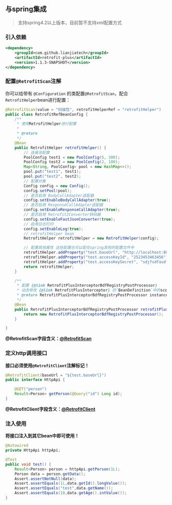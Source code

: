 ## 与spring集成
> 支持spring4.2以上版本，目前暂不支持xml配置方式

### 引入依赖
```xml
<dependency>
    <groupId>com.github.lianjiatech</groupId>
    <artifactId>retrofit-plus</artifactId>
    <version>1.1.3-SNAPSHOT</version>
</dependency>
```

### 配置`@RetrofitScan`注解
你可以给带有 `@Configuration` 的类配置`@RetrofitScan`，配合`RetrofitHelper`bean进行配置：
```java
@RetrofitScan(value = "扫描包", retrofitHelperRef = "retrofitHelper")
public class RetrofitRefBeanConfig {
    /**
     * 使用RetrofitHelper进行配置
     *
     * @return
     */
    @Bean
    public RetrofitHelper retrofitHelper() {
        // 连接池配置
        PoolConfig test1 = new PoolConfig(5, 300);
        PoolConfig test2 = new PoolConfig(2, 100);
        Map<String, PoolConfig> pool = new HashMap<>();
        pool.put("test1", test1);
        pool.put("test2", test2);
        // 配置对象
        Config config = new Config();
        config.setPool(pool);
        // 是否启用 BodyCallAdapter适配器
        config.setEnableBodyCallAdapter(true);
        // 是否启用 ResponseCallAdapter适配器
        config.setEnableResponseCallAdapter(true);
        // 是否启用 Retrofit2Converter转码器
        config.setEnableFastJsonConverter(true);
        // 启用日志打印
        config.setEnableLog(true);
        // retrofitHelper bean
        RetrofitHelper retrofitHelper = new RetrofitHelper(config);

        // 配置其他属性 这些配置也可以配在spring其他的配置文件中
        retrofitHelper.addProperty("test.baseUrl", "http://localhost:8080/api/test/");
        retrofitHelper.addProperty("test.accessKeyId", "2523453463456");
        retrofitHelper.addProperty("test.accessKeySecret", "sdjfsdfasdfdg");
        return retrofitHelper;
    }

    /**
     * 配置 {@link RetrofitPlusInterceptorBdfRegistryPostProcessor}
     * 动态修改 {@link RetrofitPlusInterceptor} 的`BeanDefinition`中的scope为`prototype`
     * @return RetrofitPlusInterceptorBdfRegistryPostProcessor instance
     */
    @Bean
    public RetrofitPlusInterceptorBdfRegistryPostProcessor retrofitPlusInterceptorBdfRegistryPostProcessor() {
        return new RetrofitPlusInterceptorBdfRegistryPostProcessor();
    }

}
```
**@RetrofitScan字段含义：[@RetrofitScan](https://github.com/lianjiatech/retrofit-plus/blob/master/retrofit-plus/src/main/java/com/github/lianjiatech/retrofit/plus/annotation/RetrofitScan.java)**

### 定义http调用接口
**接口必须使用`@RetrofitClient`注解标记！**
```java
@RetrofitClient(baseUrl = "${test.baseUrl}")
public interface HttpApi {

    @GET("person")
    Result<Person> getPerson(@Query("id") Long id);
}
```
**@RetrofitClient字段含义：[@RetrofitClient](https://github.com/lianjiatech/retrofit-plus/blob/master/retrofit-plus/src/main/java/com/github/lianjiatech/retrofit/plus/annotation/RetrofitClient.java)**


### 注入使用
**将接口注入到其它bean中即可使用！**
```java
@Autowired
private HttpApi httpApi;

@Test
public void test() {
    Result<Person> person = httpApi.getPerson(1L);
    Person data = person.getData();
    Assert.assertNotNull(data);
    Assert.assertEquals(1L,data.getId().longValue());
    Assert.assertEquals("test",data.getName());
    Assert.assertEquals(10,data.getAge().intValue());
}
```

